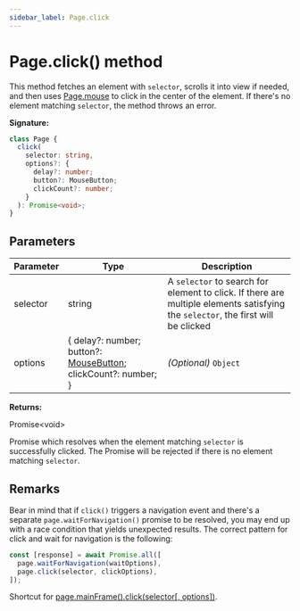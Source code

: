 ```yaml
---
sidebar_label: Page.click
---
```


# Page.click() method

This method fetches an element with `selector`, scrolls it into view if needed,
and then uses [Page.mouse](./puppeteer.page.mouse.md) to click in the center of
the element. If there's no element matching `selector`, the method throws an
error.

**Signature:**

```typescript
class Page {
  click(
    selector: string,
    options?: {
      delay?: number;
      button?: MouseButton;
      clickCount?: number;
    }
  ): Promise<void>;
}
```

## Parameters

| Parameter | Type                                                                                         | Description                                                                                                                                            |
| --------- | -------------------------------------------------------------------------------------------- | ------------------------------------------------------------------------------------------------------------------------------------------------------ |
| selector  | string                                                                                       | A <code>selector</code> to search for element to click. If there are multiple elements satisfying the <code>selector</code>, the first will be clicked |
| options   | { delay?: number; button?: [MouseButton](./puppeteer.mousebutton.md); clickCount?: number; } | <i>(Optional)</i> <code>Object</code>                                                                                                                  |

**Returns:**

Promise&lt;void&gt;

Promise which resolves when the element matching `selector` is successfully
clicked. The Promise will be rejected if there is no element matching
`selector`.

## Remarks

Bear in mind that if `click()` triggers a navigation event and there's a
separate `page.waitForNavigation()` promise to be resolved, you may end up with
a race condition that yields unexpected results. The correct pattern for click
and wait for navigation is the following:

```ts
const [response] = await Promise.all([
  page.waitForNavigation(waitOptions),
  page.click(selector, clickOptions),
]);
```

Shortcut for
[page.mainFrame().click(selector\[, options\])](./puppeteer.frame.click.md).
